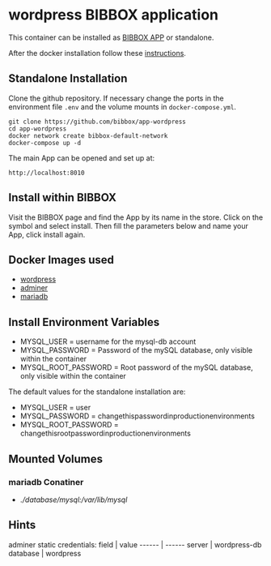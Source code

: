 # wordpress BIBBOX application

This container can be installed as [BIBBOX APP](https://bibbox.readthedocs.io/en/latest/ "BIBBOX App Store") or standalone. 

After the docker installation follow these [instructions](INSTALL-APP.md).

## Standalone Installation 

Clone the github repository. If necessary change the ports in the environment file `.env` and the volume mounts in `docker-compose.yml`.

```
git clone https://github.com/bibbox/app-wordpress
cd app-wordpress
docker network create bibbox-default-network
docker-compose up -d
```

The main App can be opened and set up at:
```
http://localhost:8010
```

## Install within BIBBOX

Visit the BIBBOX page and find the App by its name in the store. Click on the symbol and select install. Then fill the parameters below and name your App, click install again.

## Docker Images used
  - [wordpress](https://hub.docker.com/r/wordpress) 
  - [adminer](https://hub.docker.com/r/adminer) 
  - [mariadb](https://hub.docker.com/r/mariadb) 


 
## Install Environment Variables
  - MYSQL_USER = username for the mysql-db account
  - MYSQL_PASSWORD = Password of the mySQL database, only visible within the container
  - MYSQL_ROOT_PASSWORD = Root password of the mySQL database, only visible within the container

  
The default values for the standalone installation are:
  - MYSQL_USER = user
  - MYSQL_PASSWORD = changethispasswordinproductionenvironments
  - MYSQL_ROOT_PASSWORD = changethisrootpasswordinproductionenvironments

  
## Mounted Volumes
### mariadb Conatiner
  - *./database/mysql:/var/lib/mysql*
## Hints

adminer static credentials:
field | value
------ | ------ 
server | wordpress-db
database | wordpress
